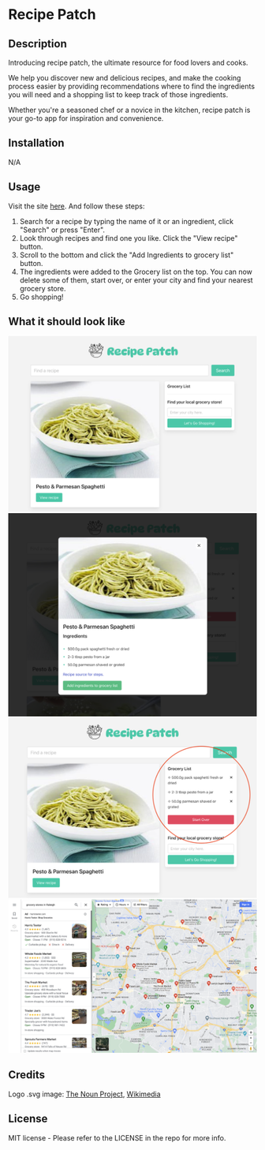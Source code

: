 # Recipe Patch

## Description

Introducing recipe patch, the ultimate resource for food lovers and cooks.

We help you discover new and delicious recipes, and make the cooking process easier by providing recommendations where to find the ingredients you will need and a shopping list to keep track of those ingredients.

Whether you're a seasoned chef or a novice in the kitchen, recipe patch is your go-to app for inspiration and convenience.

## Installation

N/A

## Usage

Visit the site [here](https://skywalkah.github.io/recipe-patch/). And follow these steps:

1. Search for a recipe by typing the name of it or an ingredient, click "Search" or press "Enter".
2. Look through recipes and find one you like. Click the "View recipe" button.
3. Scroll to the bottom and click the "Add Ingredients to grocery list" button.
4. The ingredients were added to the Grocery list on the top. You can now delete some of them, start over, or enter your city and find your nearest grocery store.
5. Go shopping!

## What it should look like

![A screenshot of the desktop view](assets/images/screen1.png)
![A screenshot of the desktop view](assets/images/screen2.png)
![A screenshot of the desktop view](assets/images/screen3.png)
![A screenshot of the desktop view](assets/images/screen4.png)

## Credits

Logo .svg image: [The Noun Project](https://thenounproject.com/icon/vegetables-1422990/), [Wikimedia](https://meta.wikimedia.org/wiki/File:Noun_Project_vegetables_icon_1422990_cc.svg)

## License

MIT license - Please refer to the LICENSE in the repo for more info.
